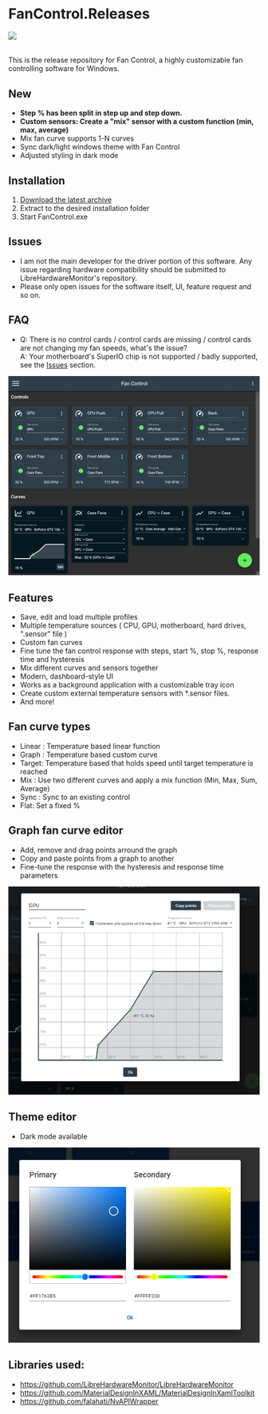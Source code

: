 # FanControl.Releases

[<img src="https://www.paypalobjects.com/webstatic/mktg/logo/pp_cc_mark_37x23.jpg">](https://www.paypal.com/cgi-bin/webscr?cmd=_donations&business=N4JPSTUQHRJM8&currency_code=USD&source=url&item_name=Fan+Control)
##
This is the release repository for Fan Control, a highly customizable fan controlling software for Windows.

## New
* <b>Step % has been split in step up and step down.</b>
* <b>Custom sensors: Create a "mix" sensor with a custom function (min, max, average) </b>
* Mix fan curve supports 1-N curves
* Sync dark/light windows theme with Fan Control
* Adjusted styling in dark mode

## Installation

1. [Download the latest archive](/FanControl.zip?raw=true)
2. Extract to the desired installation folder
3. Start FanControl.exe

## Issues

* I am not the main developer for the driver portion of this software. Any issue regarding hardware compatibility should be submitted to LibreHardwareMonitor's repository.
* Please only open issues for the software itself, UI, feature request and so on.

## FAQ
* Q: There is no control cards / control cards are missing / control cards are not changing my fan speeds, what's the issue?
<br>A: Your motherboard's SuperIO chip is not supported / badly supported, see the [Issues](#issues) section.


![Fan Control](Images/MainUI.png)

## Features

* Save, edit and load multiple profiles
* Multiple temperature sources ( CPU, GPU, motherboard, hard drives, ".sensor" file )
* Custom fan curves
* Fine tune the fan control response with steps, start %, stop %, response time and hysteresis
* Mix different curves and sensors together
* Modern, dashboard-style UI
* Works as a background application with a customizable tray icon
* Create custom external temperature sensors with *.sensor files.
* And more!

## Fan curve types

* Linear : Temperature based linear function
* Graph : Temperature based custom curve
* Target: Temperature based that holds speed until target temperature is reached
* Mix : Use two different curves and apply a mix function (Min, Max, Sum, Average)
* Sync : Sync to an existing control
* Flat: Set a fixed %

## Graph fan curve editor

* Add, remove and drag points arround the graph
* Copy and paste points from a graph to another
* Fine-tune the response with the hysteresis and response time parameters

![Fan Control](Images/GraphDialog.png)

## Theme editor

* Dark mode available

![Fan Control](Images/ColorsDialog.png)

## Libraries used:
* https://github.com/LibreHardwareMonitor/LibreHardwareMonitor
* https://github.com/MaterialDesignInXAML/MaterialDesignInXamlToolkit
* https://github.com/falahati/NvAPIWrapper
